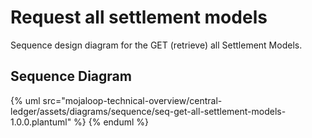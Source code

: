 # Request all settlement models

Sequence design diagram for the GET (retrieve) all Settlement Models.

## Sequence Diagram

{% uml src="mojaloop-technical-overview/central-ledger/assets/diagrams/sequence/seq-get-all-settlement-models-1.0.0.plantuml" %}
{% enduml %}